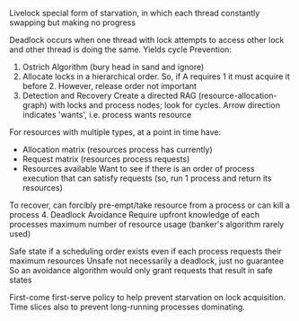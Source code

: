 <!-- SPDX-License-Identifier: zlib-acknowledgement -->
Livelock special form of starvation, in which each thread constantly swapping but making no progress 

Deadlock occurs when one thread with lock attempts to access other lock and other thread is doing the same. Yields cycle
Prevention:
1. Ostrich Algorithm (bury head in sand and ignore)
2. Allocate locks in a hierarchical order.
   So, if A requires 1 it must acquire it before 2. 
   However, release order not important
3. Detection and Recovery
Create a directed RAG (resource-allocation-graph) with locks and process nodes; look for cycles.
Arrow direction indicates 'wants', i.e. process wants resource

For resources with multiple types, at a point in time have:
* Allocation matrix (resources process has currently)
* Request matrix (resources process requests)
* Resources available
Want to see if there is an order of process execution that can satisfy requests (so, run 1 process and return its resources)

To recover, can forcibly pre-empt/take resource from a process or can kill a process
4. Deadlock Avoidance
Require upfront knowledge of each processes maximum number of resource usage (banker's algorithm rarely used)

Safe state if a scheduling order exists even if each process requests their maximum resources
Unsafe not necessarily a deadlock, just no guarantee
So an avoidance algorithm would only grant requests that result in safe states 

First-come first-serve policy to help prevent starvation on lock acquisition. 
Time slices also to prevent long-running processes dominating.

